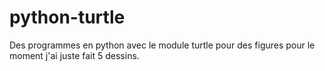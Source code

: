 # python-turtle
Des programmes en python avec le module turtle pour des figures
pour le moment j'ai juste fait 5 dessins.
